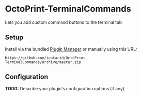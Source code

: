 # OctoPrint-TerminalCommands

Lets you add custom command buttons to the terminal tab

## Setup

Install via the bundled [Plugin Manager](https://github.com/foosel/OctoPrint/wiki/Plugin:-Plugin-Manager)
or manually using this URL:

    https://github.com/ieatacid/OctoPrint-TerminalCommands/archive/master.zip


## Configuration

**TODO:** Describe your plugin's configuration options (if any).
